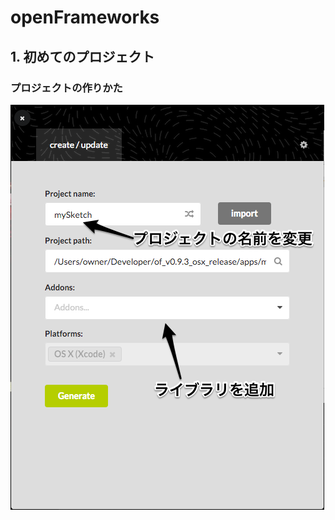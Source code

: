 # openFrameworks

## 1. 初めてのプロジェクト

### プロジェクトの作りかた

![projectGenerator](https://github.com/Muratchi/MediaArtDengiken/blob/master/projectGenerator.png)



